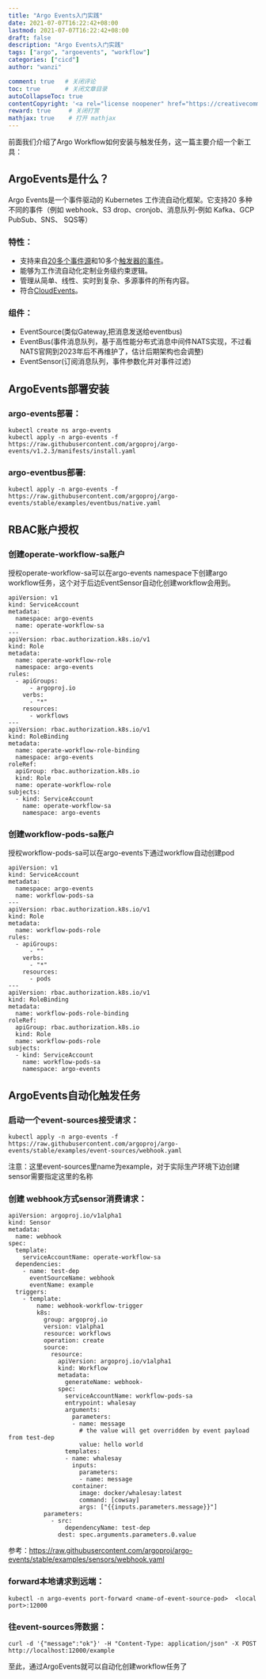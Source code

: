 ```yaml
---
title: "Argo Events入门实践"
date: 2021-07-07T16:22:42+08:00
lastmod: 2021-07-07T16:22:42+08:00
draft: false
description: "Argo Events入门实践"
tags: ["argo", "argoevents", "workflow"]
categories: ["cicd"]
author: "wanzi"

comment: true   # 关闭评论
toc: true       # 关闭文章目录
autoCollapseToc: true
contentCopyright: '<a rel="license noopener" href="https://creativecommons.org/licenses/by-nc-nd/4.0/" target="_blank">CC BY-NC-ND 4.0</a>'
reward: true     # 关闭打赏
mathjax: true    # 打开 mathjax
---
```




前面我们介绍了Argo Workflow如何安装与触发任务，这一篇主要介绍一个新工具：

## ArgoEvents是什么？
Argo Events是一个事件驱动的 Kubernetes 工作流自动化框架。它支持20 多种不同的事件（例如 webhook、S3 drop、cronjob、消息队列-例如 Kafka、GCP PubSub、SNS、 SQS等）

### 特性：
- 支持来自[20多个事件源](https://argoproj.github.io/argo-events/concepts/event_source/)和10多个[触发器的事件](https://argoproj.github.io/argo-events/concepts/trigger/)。
- 能够为工作流自动化定制业务级约束逻辑。
- 管理从简单、线性、实时到复杂、多源事件的所有内容。
- 符合[CloudEvents](https://cloudevents.io/)。

### 组件：
- EventSource(类似Gateway,把消息发送给eventbus)
- EventBus(事件消息队列，基于高性能分布式消息中间件NATS实现，不过看NATS官网到2023年后不再维护了，估计后期架构也会调整)
- EventSensor(订阅消息队列，事件参数化并对事件过滤)

## ArgoEvents部署安装

### argo-events部署：

```
kubectl create ns argo-events
kubectl apply -n argo-events -f https://raw.githubusercontent.com/argoproj/argo-events/v1.2.3/manifests/install.yaml
```

### argo-eventbus部署:

```
kubectl apply -n argo-events -f https://raw.githubusercontent.com/argoproj/argo-events/stable/examples/eventbus/native.yaml
```


## RBAC账户授权
### 创建operate-workflow-sa账户
授权operate-workflow-sa可以在argo-events namespace下创建argo workflow任务，这个对于后边EventSensor自动化创建workflow会用到。

```
apiVersion: v1
kind: ServiceAccount
metadata:
  namespace: argo-events
  name: operate-workflow-sa
---
apiVersion: rbac.authorization.k8s.io/v1
kind: Role
metadata:
  name: operate-workflow-role
  namespace: argo-events
rules:
  - apiGroups:
      - argoproj.io
    verbs:
      - "*"
    resources:
      - workflows
---
apiVersion: rbac.authorization.k8s.io/v1
kind: RoleBinding
metadata:
  name: operate-workflow-role-binding
  namespace: argo-events
roleRef:
  apiGroup: rbac.authorization.k8s.io
  kind: Role
  name: operate-workflow-role
subjects:
  - kind: ServiceAccount
    name: operate-workflow-sa
    namespace: argo-events
```
### 创建workflow-pods-sa账户
授权workflow-pods-sa可以在argo-events下通过workflow自动创建pod
```
apiVersion: v1
kind: ServiceAccount
metadata:
  namespace: argo-events
  name: workflow-pods-sa
---
apiVersion: rbac.authorization.k8s.io/v1
kind: Role
metadata:
  name: workflow-pods-role
rules:
  - apiGroups:
      - ""
    verbs:
      - "*"
    resources:
      - pods
---
apiVersion: rbac.authorization.k8s.io/v1
kind: RoleBinding
metadata:
  name: workflow-pods-role-binding
roleRef:
  apiGroup: rbac.authorization.k8s.io
  kind: Role
  name: workflow-pods-role
subjects:
  - kind: ServiceAccount
    name: workflow-pods-sa
    namespace: argo-events
```

## ArgoEvents自动化触发任务

### 启动一个event-sources接受请求：

```
kubectl apply -n argo-events -f https://raw.githubusercontent.com/argoproj/argo-events/stable/examples/event-sources/webhook.yaml
```

注意：这里event-sources里name为example，对于实际生产环境下边创建sensor需要指定这里的名称

### 创建 webhook方式sensor消费请求：
```
apiVersion: argoproj.io/v1alpha1
kind: Sensor
metadata:
  name: webhook
spec:
  template:
    serviceAccountName: operate-workflow-sa
  dependencies:
    - name: test-dep
      eventSourceName: webhook
      eventName: example
  triggers:
    - template:
        name: webhook-workflow-trigger
        k8s:
          group: argoproj.io
          version: v1alpha1
          resource: workflows
          operation: create
          source:
            resource:
              apiVersion: argoproj.io/v1alpha1
              kind: Workflow
              metadata:
                generateName: webhook-
              spec:
                serviceAccountName: workflow-pods-sa
                entrypoint: whalesay
                arguments:
                  parameters:
                  - name: message
                    # the value will get overridden by event payload from test-dep
                    value: hello world
                templates:
                - name: whalesay
                  inputs:
                    parameters:
                    - name: message
                  container:
                    image: docker/whalesay:latest
                    command: [cowsay]
                    args: ["{{inputs.parameters.message}}"]
          parameters:
            - src:
                dependencyName: test-dep
              dest: spec.arguments.parameters.0.value
```
参考：https://raw.githubusercontent.com/argoproj/argo-events/stable/examples/sensors/webhook.yaml

### forward本地请求到远端：
```
kubectl -n argo-events port-forward <name-of-event-source-pod>  <local port>:12000
```
### 往event-sources筛数据：
```
curl -d '{"message":"ok"}' -H "Content-Type: application/json" -X POST http://localhost:12000/example
```

至此，通过ArgoEvents就可以自动化创建workflow任务了

